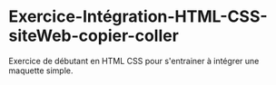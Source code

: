 # Exercice-Intégration-HTML-CSS-siteWeb-copier-coller
Exercice de débutant en HTML CSS pour s'entrainer à intégrer une maquette simple.
